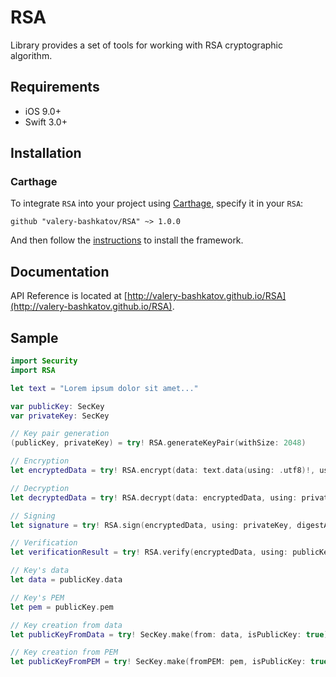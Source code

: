 # RSA
Library provides a set of tools for working with RSA cryptographic algorithm.

## Requirements
- iOS 9.0+
- Swift 3.0+

## Installation
### Carthage
To integrate `RSA` into your project using [Carthage](https://github.com/Carthage/Carthage), specify it in your `RSA`:

```
github "valery-bashkatov/RSA" ~> 1.0.0
```
And then follow the [instructions](https://github.com/Carthage/Carthage#if-youre-building-for-ios-tvos-or-watchos) to install the framework.

## Documentation
API Reference is located at [http://valery-bashkatov.github.io/RSA](http://valery-bashkatov.github.io/RSA).

## Sample
```swift
import Security
import RSA

let text = "Lorem ipsum dolor sit amet..."

var publicKey: SecKey
var privateKey: SecKey

// Key pair generation
(publicKey, privateKey) = try! RSA.generateKeyPair(withSize: 2048)

// Encryption
let encryptedData = try! RSA.encrypt(data: text.data(using: .utf8)!, using: publicKey)

// Decryption
let decryptedData = try! RSA.decrypt(data: encryptedData, using: privateKey)

// Signing
let signature = try! RSA.sign(encryptedData, using: privateKey, digestAlgorithm: .PKCS1SHA1)

// Verification
let verificationResult = try! RSA.verify(encryptedData, using: publicKey, digestAlgorithm: .PKCS1SHA1, signature: signature)

// Key's data
let data = publicKey.data

// Key's PEM
let pem = publicKey.pem

// Key creation from data
let publicKeyFromData = try! SecKey.make(from: data, isPublicKey: true)

// Key creation from PEM
let publicKeyFromPEM = try! SecKey.make(fromPEM: pem, isPublicKey: true)
```
